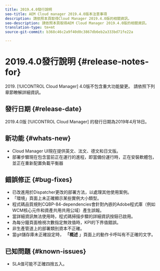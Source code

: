```yaml
---
title: 2019.4.0發行說明
seo-title: AEM Cloud manager 2019.4.0版本注意事項
description: 請依照本頁取得Cloud Manager 2019.4.0版的相關資訊。
seo-description: 請依照本頁取得AEM Cloud Manager 2019.4.0版的相關資訊。
translation-type: tm+mt
source-git-commit: b368c46c2a9f40d0c3867db6eb2a333bd71fe22a

---
```



# 2019.4.0發行說明 {#release-notes-for}

&#x200B;2019. [!UICONTROL Cloud Manager] 4.0版不包含重大功能變更。 請依照下列章節瞭解詳細資訊。

## 發行日期 {#release-date}

2019.4.0版 [!UICONTROL Cloud Manager] 的發行日期為2019年4月18日。

## 新功能 {#whats-new}

* Cloud Manager UI現在提供英文、法文、德文和日文版。
* 部署步驟現在包含當前正在運行的進程，即當備份運行時，正在安裝軟體包，並正在重新配置負載平衡器

## 錯誤修正 {#bug-fixes}

* 已改進用於Dispatcher更改的部署方法，以處理其他使用案例。
* 「環境」頁面上未正確顯示某些實例大小類型。
* 程式碼品質規則CQBP-84-dependencies會針對內嵌的Adobe程式庫（例如WCM核心元件和資產共用共用公域）產生誤報。
* 當詳細資訊無法使用時，程式碼掃描步驟的詳細資訊按鈕已啟用。
* 為每分鐘頁面檢視次數指定無效值時，KPI的下界值錯誤。
* 非生產管道上的部署類別資本不正確。
* 當git儲存庫未正確設定時， **「概述** 」頁面上的動作卡呼叫有不正確的文字。

## 已知問題 {#known-issues}

* SLA值可能不正確四捨五入。
